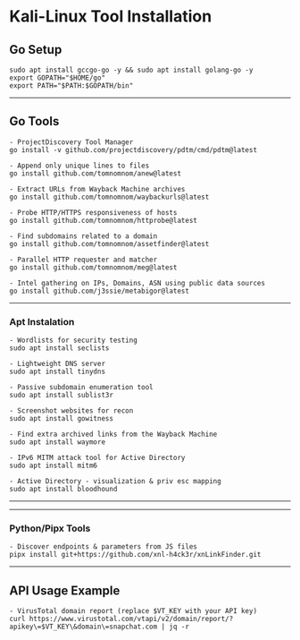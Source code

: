 # Kali-Linux Tool Installation

## Go Setup

    sudo apt install gccgo-go -y && sudo apt install golang-go -y
    export GOPATH="$HOME/go"
    export PATH="$PATH:$GOPATH/bin"

---

## Go Tools

    - ProjectDiscovery Tool Manager
    go install -v github.com/projectdiscovery/pdtm/cmd/pdtm@latest

    - Append only unique lines to files
    go install github.com/tomnomnom/anew@latest

    - Extract URLs from Wayback Machine archives
    go install github.com/tomnomnom/waybackurls@latest

    - Probe HTTP/HTTPS responsiveness of hosts
    go install github.com/tomnomnom/httprobe@latest

    - Find subdomains related to a domain
    go install github.com/tomnomnom/assetfinder@latest

    - Parallel HTTP requester and matcher
    go install github.com/tomnomnom/meg@latest

    - Intel gathering on IPs, Domains, ASN using public data sources
    go install github.com/j3ssie/metabigor@latest

---

### Apt Instalation

    - Wordlists for security testing
    sudo apt install seclists

    - Lightweight DNS server
    sudo apt install tinydns

    - Passive subdomain enumeration tool
    sudo apt install sublist3r

    - Screenshot websites for recon
    sudo apt install gowitness

    - Find extra archived links from the Wayback Machine
    sudo apt install waymore

    - IPv6 MITM attack tool for Active Directory
    sudo apt install mitm6

    - Active Directory - visualization & priv esc mapping
    sudo apt install bloodhound

---

<!-- ### Git Tools
-  -->

---

### Python/Pipx Tools

    - Discover endpoints & parameters from JS files
    pipx install git+https://github.com/xnl-h4ck3r/xnLinkFinder.git

---

## API Usage Example

    - VirusTotal domain report (replace $VT_KEY with your API key)
    curl https://www.virustotal.com/vtapi/v2/domain/report/?apikey\=$VT_KEY\&domain\=snapchat.com | jq -r
